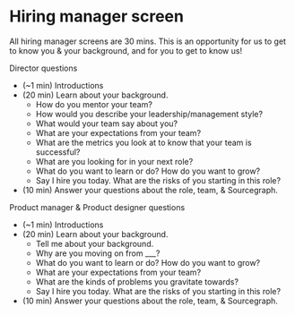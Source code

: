 # Hiring manager screen

All hiring manager screens are 30 mins. This is an opportunity for us to get to know you & your background, and for you to get to know us!

Director questions

- (~1 min) Introductions
- (20 min) Learn about your background.
  - How do you mentor your team?
  - How would you describe your leadership/management style?
  - What would your team say about you?
  - What are your expectations from your team?
  - What are the metrics you look at to know that your team is successful?
  - What are you looking for in your next role?
  - What do you want to learn or do? How do you want to grow?
  - Say I hire you today. What are the risks of you starting in this role?
- (10 min) Answer your questions about the role, team, & Sourcegraph.

Product manager & Product designer questions

- (~1 min) Introductions
- (20 min) Learn about your background.
  - Tell me about your background.
  - Why are you moving on from \_\_\_?
  - What do you want to learn or do? How do you want to grow?
  - What are your expectations from your team?
  - What are the kinds of problems you gravitate towards?
  - Say I hire you today. What are the risks of you starting in this role?
- (10 min) Answer your questions about the role, team, & Sourcegraph.
